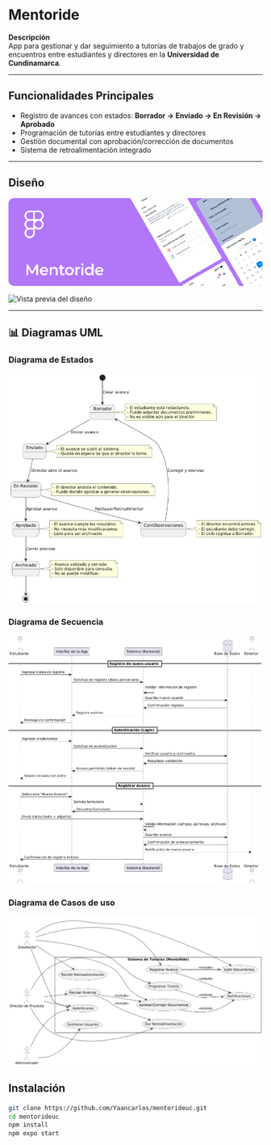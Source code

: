 # Mentoride

**Descripción**  
App para gestionar y dar seguimiento a tutorías de trabajos de grado y encuentros entre estudiantes y directores en la **Universidad de Cundinamarca**.

---

## Funcionalidades Principales

- Registro de avances con estados: **Borrador → Enviado → En Revisión → Aprobado**
- Programación de tutorías entre estudiantes y directores
- Gestión documental con aprobación/corrección de documentos
- Sistema de retroalimentación integrado

---

## Diseño
![Diseño en Figma](./assets/images/figma-card.png)

![Vista previa del diseño](https://github.com/user-attachments/assets/8359717f-c15f-4df0-a18a-46e2a4b9da96)

---

## 📊 Diagramas UML

### Diagrama de Estados
![Diagrama de Estados](./assets/images/estado-s.jpeg)

### Diagrama de Secuencia
![Diagrama de Secuencia](./assets/images/secuencia.jpeg)

### Diagrama de Casos de uso
![Diagrama de Secuencia](./assets/images/caso%20de%20uso.jpeg)

## Instalación

```bash
git clone https://github.com/Yaancarlos/mentorideuc.git
cd mentorideuc
npm install
npm expo start